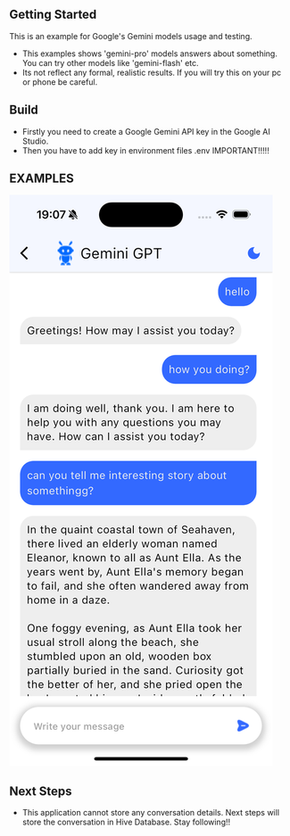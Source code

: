 ## Getting Started

This is an example for Google's Gemini models usage and testing.

- This examples shows 'gemini-pro' models answers about something. You can try other 
models like 'gemini-flash' etc.
- Its not reflect any formal, realistic results. If you will try this on your 
pc or phone be careful. 

## Build
- Firstly you need to create a Google Gemini API key in the Google AI Studio.
- Then you have to add key in environment files .env IMPORTANT!!!!!

## EXAMPLES 

![Simple Chat](assets/chat.png?raw=true "Optional Title")

## Next Steps

- This application cannot store any conversation details. Next steps will store the conversation in Hive Database. Stay following!!
